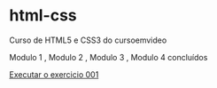 # html-css
 Curso de HTML5 e CSS3 do cursoemvideo
 
 Modulo 1 , Modulo 2 , Modulo 3 , Modulo 4 concluídos 

<a href="https://marcosviniciuscs.github.io/html-css/exercicios/ex001/index.html">Executar o exercicio 001</a>
